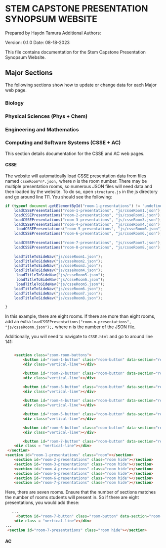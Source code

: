 # STEM CAPSTONE PRESENTATION SYNOPSUM WEBSITE
Prepared by Haydn Tamura
Additional Authors:

Version: 0.1.0
Date: 08-18-2023

This file contains documentation for the Stem Capstone Presentation Synopsum Website. 
 
## Major Sections
The following sections show how to update or change data for each Major web page.
### Biology
### Physical Sciences (Phys + Chem)
### Engineering and Mathematics
### Computing and Software Systems (CSSE + AC)
This section details documentation for the CSSE and AC web pages.
#### CSSE
The website will automatically load CSSE presentation data from files named `csseRoom*n*.json,` where *n* is the room number. There may be multiple presentation rooms, so numerous JSON files will need data and then loaded by the website.
To do so, open `structure.js` in the js directory and go around line 111. You should see the following:
```JavaScript
if (typeof document.getElementById("room-1-presentations") != "undefined") {
    loadCSSEPresentations("room-1-presentations", "js/csseRoom1.json");
    loadCSSEPresentations("room-2-presentations", "js/csseRoom2.json");
    loadCSSEPresentations("room-3-presentations", "js/csseRoom3.json");
    loadCSSEPresentations("room-4-presentations", "js/csseRoom4.json");
     loadCSSEPresentations("room-5-presentations", "js/csseRoom5.json");
    loadCSSEPresentations("room-6-presentations", "js/csseRoom6.json");
    
    loadCSSEPresentations("room-7-presentations", "js/csseRoom7.json"); 
    loadCSSEPresentations("room-8-presentations", "js/csseRoom8.json"); 
    
    loadTitleToSideNav("js/csseRoom1.json");
    loadTitleToSideNav("js/csseRoom2.json");
    loadTitleToSideNav("js/csseRoom3.json");
    loadTitleToSideNav("js/csseRoom4.json");
     loadTitleToSideNav("js/csseRoom5.json");
     loadTitleToSideNav("js/csseRoom6.json");
     loadTitleToSideNav("js/csseRoom5.json");
    loadTitleToSideNav("js/csseRoom6.json");
    loadTitleToSideNav("js/csseRoom7.json"); 
    loadTitleToSideNav("js/csseRoom8.json"); 

}
```
In this example, there are eight rooms. If there are more than eight rooms, add an extra `loadCSSEPresentations("room-n-presentations", "js/csseRoomn.json");,` where n is the number of the JSON file.

Additionally, you will need to navigate to `CSSE.html` and go to around line 141:
```HTML

    <section class="zoom-room-buttons">
        <button id="room-1-button" class="room-button" data-section="room-1-presentations" type="button">UW1 110</button>
        <div class="vertical-line"></div>

        <button id="room-2-button" class="room-button" data-section="room-2-presentations" type="button">UW1 120</button>
        <div class="vertical-line"></div>

        <button id="room-3-button" class="room-button" data-section="room-3-presentations" type="button">UW1 121</button>
        <div class="vertical-line"></div>
        
        <button id="room-4-button" class="room-button" data-section="room-4-presentations" type="button">UW1 202</button>
        <div class="vertical-line"></div>

        <button id="room-5-button" class="room-button" data-section="room-5-presentations" type="button">UW1 210</button>
        <div class="vertical-line"></div>

        <button id="room-6-button" class="room-button" data-section="room-6-presentations" type="button">UW1 220</button>
        <div class="vertical-line"></div>

        <button id="room-7-button" class="room-button" data-section="room-7-presentations" type="button">UW1 221</button>
    <div class = "vertical-line"></div>    
 </section>
<section id="room-1-presentations" class="room"></section>
    <section id="room-2-presentations" class="room hide"></section>
    <section id="room-3-presentations" class="room hide"></section>
    <section id="room-4-presentations" class="room hide"></section>
    <section id="room-5-presentations" class="room hide"></section>
    <section id="room-6-presentations" class="room hide"></section>
    <section id="room-7-presentations" class="room hide"></section>
```
Here, there are seven rooms. Ensure that the number of sections matches the number of rooms students will present in. So if there are eight presentations, you would add these:
```HTML
   ...
     <button id="room-7-button" class="room-button" data-section="room-7-presentations" type="button">UW1 221</button>
    <div class = "vertical-line"></div>
...    
 <section id="room-7-presentations" class="room hide"></section>
```

#### AC


